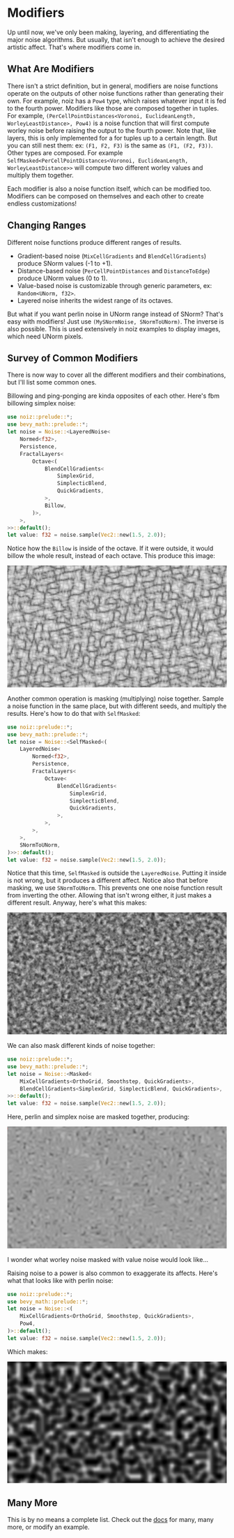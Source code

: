 # Modifiers

Up until now, we've only been making, layering, and differentiating the major noise algorithms.
But usually, that isn't enough to achieve the desired artistic affect.
That's where modifiers come in.

## What Are Modifiers

There isn't a strict definition, but in general, modifiers are noise functions operate on the outputs of other noise functions rather than generating their own.
For example, noiz has a `Pow4` type, which raises whatever input it is fed to the fourth power.
Modifiers like those are composed together in tuples.
For example, `(PerCellPointDistances<Voronoi, EuclideanLength, WorleyLeastDistance>, Pow4)` is a noise function that will first compute worley noise before raising the output to the fourth power.
Note that, like layers, this is only implemented for a for tuples up to a certain length.
But you can still nest them: ex: `(F1, F2, F3)` is the same as `(F1, (F2, F3))`.
Other types are composed.
For example `SelfMasked<PerCellPointDistances<Voronoi, EuclideanLength, WorleyLeastDistance>>` will compute two different worley values and multiply them together.

Each modifier is also a noise function itself, which can be modified too.
Modifiers can be composed on themselves and each other to create endless customizations!

## Changing Ranges

Different noise functions produce different ranges of results.
- Gradient-based noise (`MixCellGradients` and `BlendCellGradients`) produce SNorm values (-1 to +1).
- Distance-based noise (`PerCellPointDistances` and `DistanceToEdge`) produce UNorm values (0 to 1).
- Value-based noise is customizable through generic parameters, ex: `Random<UNorm, f32>`.
- Layered noise inherits the widest range of its octaves.

But what if you want perlin noise in UNorm range instead of SNorm?
That's easy with modifiers!
Just use `(MySNormNoise, SNormToUNorm)`.
The inverse is also possible.
This is used extensively in noiz examples to display images, which need UNorm pixels.

## Survey of Common Modifiers

There is now way to cover all the different modifiers and their combinations, but I'll list some common ones.

Billowing and ping-ponging are kinda opposites of each other.
Here's fbm billowing simplex noise:

```rust
use noiz::prelude::*;
use bevy_math::prelude::*;
let noise = Noise::<LayeredNoise<
    Normed<f32>,
    Persistence,
    FractalLayers<
        Octave<(
            BlendCellGradients<
                SimplexGrid,
                SimplecticBlend,
                QuickGradients,
            >,
            Billow,
        )>,
    >,
>>::default();
let value: f32 = noise.sample(Vec2::new(1.5, 2.0));
```

Notice how the `Billow` is inside of the octave.
If it were outside, it would billow the whole result, instead of each octave.
This produce this image:

![fbm billowing simplex noise](../images/fbm-billowed-simplex-noise.jpeg)

Another common operation is masking (multiplying) noise together.
Sample a noise function in the same place, but with different seeds, and multiply the results.
Here's how to do that with `SelfMasked`:

```rust
use noiz::prelude::*;
use bevy_math::prelude::*;
let noise = Noise::<SelfMasked<(
    LayeredNoise<
        Normed<f32>,
        Persistence,
        FractalLayers<
            Octave<
                BlendCellGradients<
                    SimplexGrid,
                    SimplecticBlend,
                    QuickGradients,
                >,
            >,
        >,
    >,
    SNormToUNorm,
)>>::default();
let value: f32 = noise.sample(Vec2::new(1.5, 2.0));
```

Notice that this time, `SelfMasked` is outside the `LayeredNoise`.
Putting it inside is not wrong, but it produces a different affect.
Notice also that before masking, we use `SNormToUNorm`.
This prevents one one noise function result from inverting the other.
Allowing that isn't wrong either, it just makes a different result.
Anyway, here's what this makes:

![self masked fbm unorm simplex noise](../images/self-masked-fbm-unorm-simplex-noise.jpeg)

We can also mask different kinds of noise together:

```rust
use noiz::prelude::*;
use bevy_math::prelude::*;
let noise = Noise::<Masked<
    MixCellGradients<OrthoGrid, Smoothstep, QuickGradients>,
    BlendCellGradients<SimplexGrid, SimplecticBlend, QuickGradients>,
>>::default();
let value: f32 = noise.sample(Vec2::new(1.5, 2.0));
```

Here, perlin and simplex noise are masked together, producing:

![perlin mask simplex noise](../images/perlin-mask-simplex-noise.jpeg)

I wonder what worley noise masked with value noise would look like...

Raising noise to a power is also common to exaggerate its affects.
Here's what that looks like with perlin noise:

```rust
use noiz::prelude::*;
use bevy_math::prelude::*;
let noise = Noise::<(
    MixCellGradients<OrthoGrid, Smoothstep, QuickGradients>,
    Pow4,
)>::default();
let value: f32 = noise.sample(Vec2::new(1.5, 2.0));
```

Which makes:

![perlin pow 4 noise](../images/perlin-pow4-noise.jpeg)

## Many More

This is by no means a complete list.
Check out the [docs](https://docs.rs/noiz/latest/noiz/index.html) for many, many more,
or modify an example.
